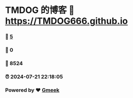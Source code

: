 # TMDOG 的博客 :link: https://TMDOG666.github.io 
### :page_facing_up: [5](https://TMDOG666.github.io/tag.html) 
### :speech_balloon: 0 
### :hibiscus: 8524 
### :alarm_clock: 2024-07-21 22:18:05 
### Powered by :heart: [Gmeek](https://github.com/Meekdai/Gmeek)
